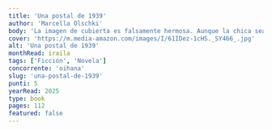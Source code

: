 ```yaml
---
title: 'Una postal de 1939'
author: 'Marcella Olschki'
body: 'La imagen de cubierta es falsamente hermosa. Aunque la chica sea bonita, y el escaparate primoroso y evocador, el cartel es indigno: «Este negocio es ario», dice. O lo que es lo mismo: «No somos judíos, que quede bien claro». Marcella Olschki, sin embargo, sí era judía. O, al menos, hija de padre judío. Un hombre bueno, según nos cuenta ella misma en esta novela, separado del mundo por la doctrina racista del régimen de Mussolini. Estamos en 1939, en el Liceo Ginnasio Dante de la ciudad de Florencia.'
cover: 'https://m.media-amazon.com/images/I/61IDez-1cHS._SY466_.jpg'
alt: 'Una postal de 1939'
monthRead: iraila
tags: ['Ficción', 'Novela']
concorrente: 'oihana'
slug: 'una-postal-de-1939'
punti: 5
yearRead: 2025
type: book
pages: 112
featured: false
---
```

